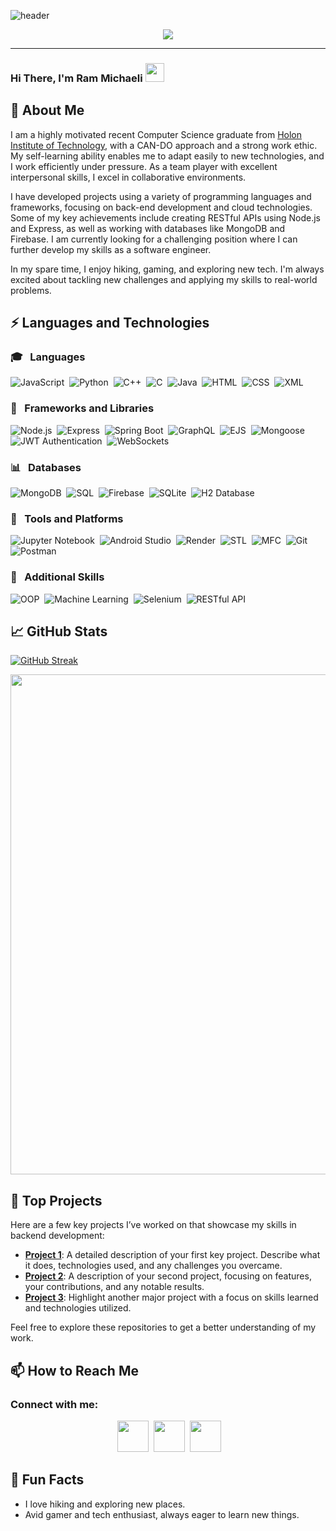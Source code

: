 ![header](https://capsule-render.vercel.app/api?type=waving&color=2F4F4F&height=200&section=header&text=Ram%20Michaeli&fontSize=90&animation=fadeIn)

<p align="center">
  <a href="https://github.com/DenverCoder1/readme-typing-svg">
    <img src="https://readme-typing-svg.herokuapp.com?lines=Welcome+to+my+GitHub+profile;Passionate+coder+and+tech+enthusiast;Always+eager+to+learn+and+grow&center=true&width=500&height=50&color=2F4F4F">
  </a>
</p>

<hr/>

### Hi There, I'm Ram Michaeli <img src="https://raw.githubusercontent.com/aemmadi/aemmadi/master/wave.gif" width="30">

## 🌟 About Me

I am a highly motivated recent Computer Science graduate from [Holon Institute of Technology](https://www.hit.ac.il/), with a CAN-DO approach and a strong work ethic. My self-learning ability enables me to adapt easily to new technologies, and I work efficiently under pressure. As a team player with excellent interpersonal skills, I excel in collaborative environments.

I have developed projects using a variety of programming languages and frameworks, focusing on back-end development and cloud technologies. Some of my key achievements include creating RESTful APIs using Node.js and Express, as well as working with databases like MongoDB and Firebase. I am currently looking for a challenging position where I can further develop my skills as a software engineer.

In my spare time, I enjoy hiking, gaming, and exploring new tech. I'm always excited about tackling new challenges and applying my skills to real-world problems.

## ⚡ Languages and Technologies

### :mortar_board: &nbsp; Languages
![JavaScript](https://img.shields.io/badge/-JavaScript-F7DF1E?style=flat&logo=javascript&logoColor=black)&nbsp;
![Python](https://img.shields.io/badge/-Python-3776AB?style=flat&logo=python&logoColor=white)&nbsp;
![C++](https://img.shields.io/badge/-C++-00599C?style=flat&logo=c%2B%2B&logoColor=white)&nbsp;
![C](https://img.shields.io/badge/-C-A8B9CC?style=flat&logo=c&logoColor=black)&nbsp;
![Java](https://img.shields.io/badge/-Java-007396?style=flat&logo=java&logoColor=white)&nbsp;
![HTML](https://img.shields.io/badge/-HTML-E34F26?style=flat&logo=html5&logoColor=white)&nbsp;
![CSS](https://img.shields.io/badge/-CSS-1572B6?style=flat&logo=css3&logoColor=white)&nbsp;
![XML](https://img.shields.io/badge/-XML-FF6600?style=flat&logo=xml&logoColor=black)&nbsp;

### :scroll: &nbsp; Frameworks and Libraries
![Node.js](https://img.shields.io/badge/-Node.js-339933?&logo=node.js&logoColor=white)&nbsp;
![Express](https://img.shields.io/badge/-Express-000?&logo=express&logoColor=white)&nbsp;
![Spring Boot](https://img.shields.io/badge/-Spring%20Boot-6DB33F?&logo=spring-boot&logoColor=white)&nbsp;
![GraphQL](https://img.shields.io/badge/-GraphQL-E10098?&logo=graphql&logoColor=white)&nbsp;
![EJS](https://img.shields.io/badge/-EJS-FF6600?&logo=javascript&logoColor=white)&nbsp;
![Mongoose](https://img.shields.io/badge/-Mongoose-880000?&logo=mongodb&logoColor=white)&nbsp;
![JWT Authentication](https://img.shields.io/badge/-JWT-000000?&logo=json-web-tokens&logoColor=white)&nbsp;
![WebSockets](https://img.shields.io/badge/-WebSockets-FF6600?&logo=websocket&logoColor=white)&nbsp;

### :bar_chart: &nbsp; Databases
![MongoDB](https://img.shields.io/badge/-MongoDB-47A248?style=flat-square&logo=mongodb&logoColor=white)&nbsp;
![SQL](https://img.shields.io/badge/-SQL-003B57?&logo=postgresql&logoColor=white)&nbsp;
![Firebase](https://img.shields.io/badge/-Firebase-FFCA28?&logo=firebase&logoColor=black)&nbsp;
![SQLite](https://img.shields.io/badge/-SQLite-003B57?style=flat&logo=sqlite&logoColor=white)&nbsp;
![H2 Database](https://img.shields.io/badge/-H2-007396?&logo=h2&logoColor=white)&nbsp;

### :wrench: &nbsp; Tools and Platforms
![Jupyter Notebook](https://img.shields.io/badge/-Jupyter%20Notebook-F37626?&logo=jupyter&logoColor=white)&nbsp;
![Android Studio](https://img.shields.io/badge/-Android%20Studio-3DDC84?&logo=android-studio&logoColor=white)&nbsp;
![Render](https://img.shields.io/badge/-Render-46E3B7?&logo=render&logoColor=white)&nbsp;
![STL](https://img.shields.io/badge/-STL-00599C?&logo=cplusplus&logoColor=white)&nbsp;
![MFC](https://img.shields.io/badge/-MFC-00599C?&logo=cplusplus&logoColor=white)&nbsp;
![Git](https://img.shields.io/badge/-Git-F05032?&logo=git&logoColor=white)&nbsp;
![Postman](https://img.shields.io/badge/-Postman-FF6C37?&logo=postman&logoColor=white)&nbsp;

### :rocket: &nbsp; Additional Skills
![OOP](https://img.shields.io/badge/-OOP-1D4E89?&logo=oop&logoColor=white)&nbsp;
![Machine Learning](https://img.shields.io/badge/-ML-4B8BBE?&logo=python&logoColor=white)&nbsp;
![Selenium](https://img.shields.io/badge/-Selenium-43B02A?&logo=selenium&logoColor=white)&nbsp;
![RESTful API](https://img.shields.io/badge/-RESTful%20API-3DDC84?&logo=api&logoColor=white)&nbsp;


## 📈 GitHub Stats

[![GitHub Streak](https://github-readme-streak-stats.herokuapp.com?user=rammichaeli17&theme=dark&hide_border=true&mode=weekly&background=2F4F4F)](https://github.com/RamMichaeli17?tab=repositories)


<p align="center">
  <img src="https://github-profile-trophy.vercel.app/?username=rammichaeli17&theme=onedark&rank=SECRET,SSS,SS,S,AAA,AA,A" width="800" />
</p>

## 📌 Top Projects

Here are a few key projects I’ve worked on that showcase my skills in backend development:

- **[Project 1](https://github.com/rammichaeli17/project1)**: A detailed description of your first key project. Describe what it does, technologies used, and any challenges you overcame.
- **[Project 2](https://github.com/rammichaeli17/project2)**: A description of your second project, focusing on features, your contributions, and any notable results.
- **[Project 3](https://github.com/rammichaeli17/project3)**: Highlight another major project with a focus on skills learned and technologies utilized.

Feel free to explore these repositories to get a better understanding of my work.

## 📫 How to Reach Me

### Connect with me:
<p align="center">
  &nbsp;<a href="https://www.linkedin.com/in/ram-michaeli/" target="_blank" rel="noopener noreferrer"><img src="https://img.icons8.com/fluent/48/000000/linkedin.png" width="50" /></a>&nbsp;
  <a href="mailto:ram153486@gmail.com" target="_blank" rel="noopener noreferrer"><img src="https://img.icons8.com/fluent/48/000000/gmail.png" width="50" /></a>&nbsp;
  <a href="https://github.com/rammichaeli17" target="_blank" rel="noopener noreferrer"><img src="https://img.icons8.com/fluent/48/000000/github.png" width="50" /></a>
</p>

## 🎉 Fun Facts
- I love hiking and exploring new places.
- Avid gamer and tech enthusiast, always eager to learn new things.
